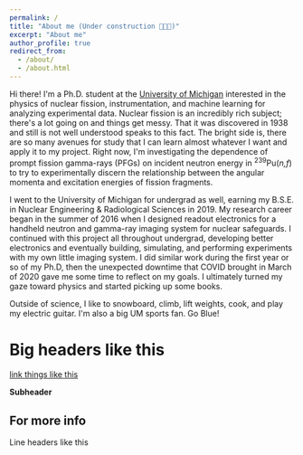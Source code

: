 ```yaml
---
permalink: /
title: "About me (Under construction 🔨🚧📏)"
excerpt: "About me"
author_profile: true
redirect_from:
  - /about/
  - /about.html
---
```


Hi there! I'm a Ph.D. student at the [University of Michigan](https://ners.engin.umich.edu) interested in the physics of nuclear fission, instrumentation, and machine learning for analyzing experimental data. Nuclear fission is an incredibly rich subject; there's a lot going on and things get messy. That it was discovered in 1938 and still is not well understood speaks to this fact. The bright side is, there are so many avenues for study that I can learn almost whatever I want and apply it to my project. Right now, I'm investigating the dependence of prompt fission gamma-rays (PFGs) on incident neutron energy in <sup>239</sup>Pu(_n,f_) to try to experimentally discern the relationship between the angular momenta and excitation energies of fission fragments.

I went to the University of Michigan for undergrad as well, earning my B.S.E. in Nuclear Engineering & Radiological Sciences in 2019. My research career began in the summer of 2016 when I designed readout electronics for a handheld neutron and gamma-ray imaging system for nuclear safeguards. I continued with this project all throughout undergrad, developing better electronics and eventually building, simulating, and performing experiments with my own little imaging system. I did similar work during the first year or so of my Ph.D, then the unexpected downtime that COVID brought in March of 2020 gave me some time to reflect on my goals. I ultimately turned my gaze toward physics and started picking up some books.

Outside of science, I like to snowboard, climb, lift weights, cook, and play my electric guitar. I'm also a big UM sports fan. Go Blue!



Big headers like this
======
[link things like this](google.com)

**Subheader**

For more info
------
Line headers like this
